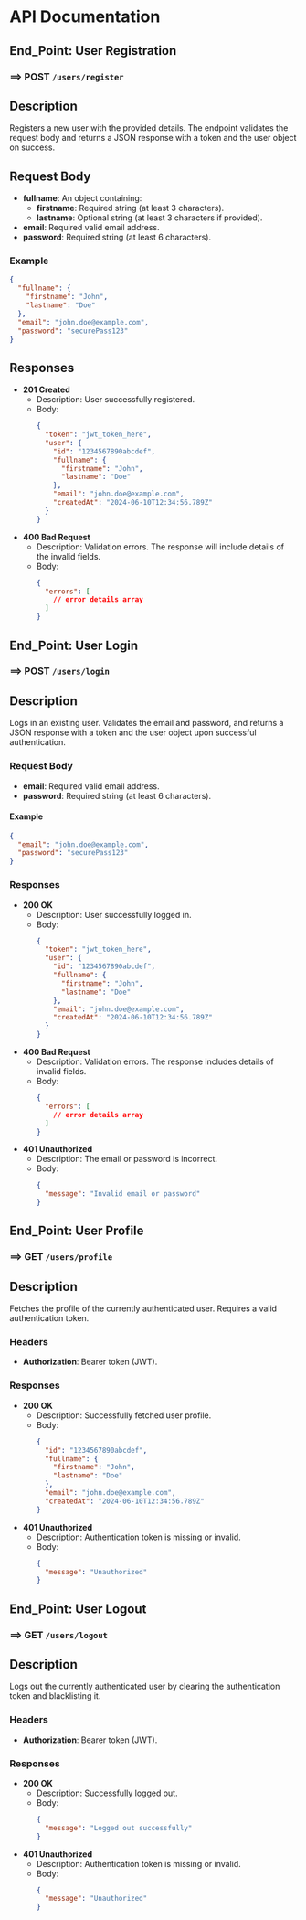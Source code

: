# API Documentation

## End_Point: User Registration

### ==> **POST** `/users/register`

## Description

Registers a new user with the provided details. The endpoint validates the request body and returns a JSON response with a token and the user object on success.

## Request Body

- **fullname**: An object containing:
  - **firstname**: Required string (at least 3 characters).
  - **lastname**: Optional string (at least 3 characters if provided).
- **email**: Required valid email address.
- **password**: Required string (at least 6 characters).

### Example

```json
{
  "fullname": {
    "firstname": "John",
    "lastname": "Doe"
  },
  "email": "john.doe@example.com",
  "password": "securePass123"
}
```

## Responses

- **201 Created**
  - Description: User successfully registered.
  - Body:
    ```json
    {
      "token": "jwt_token_here",
      "user": {
        "id": "1234567890abcdef",
        "fullname": {
          "firstname": "John",
          "lastname": "Doe"
        },
        "email": "john.doe@example.com",
        "createdAt": "2024-06-10T12:34:56.789Z"
      }
    }
    ```
- **400 Bad Request**
  - Description: Validation errors. The response will include details of the invalid fields.
  - Body:
    ```json
    {
      "errors": [
        // error details array
      ]
    }
    ```

## End_Point: User Login

### ==> **POST** `/users/login`

## Description

Logs in an existing user. Validates the email and password, and returns a JSON response with a token and the user object upon successful authentication.

### Request Body

- **email**: Required valid email address.
- **password**: Required string (at least 6 characters).

#### Example

```json
{
  "email": "john.doe@example.com",
  "password": "securePass123"
}
```

### Responses

- **200 OK**
  - Description: User successfully logged in.
  - Body:
    ```json
    {
      "token": "jwt_token_here",
      "user": {
        "id": "1234567890abcdef",
        "fullname": {
          "firstname": "John",
          "lastname": "Doe"
        },
        "email": "john.doe@example.com",
        "createdAt": "2024-06-10T12:34:56.789Z"
      }
    }
    ```
- **400 Bad Request**
  - Description: Validation errors. The response includes details of invalid fields.
  - Body:
    ```json
    {
      "errors": [
        // error details array
      ]
    }
    ```
- **401 Unauthorized**
  - Description: The email or password is incorrect.
  - Body:
    ```json
    {
      "message": "Invalid email or password"
    }
    ```

## End_Point: User Profile

### ==> **GET** `/users/profile`

## Description

Fetches the profile of the currently authenticated user. Requires a valid authentication token.

### Headers

- **Authorization**: Bearer token (JWT).

### Responses

- **200 OK**
  - Description: Successfully fetched user profile.
  - Body:
    ```json
    {
      "id": "1234567890abcdef",
      "fullname": {
        "firstname": "John",
        "lastname": "Doe"
      },
      "email": "john.doe@example.com",
      "createdAt": "2024-06-10T12:34:56.789Z"
    }
    ```
- **401 Unauthorized**
  - Description: Authentication token is missing or invalid.
  - Body:
    ```json
    {
      "message": "Unauthorized"
    }
    ```

## End_Point: User Logout

### ==> **GET** `/users/logout`

## Description

Logs out the currently authenticated user by clearing the authentication token and blacklisting it.

### Headers

- **Authorization**: Bearer token (JWT).

### Responses

- **200 OK**
  - Description: Successfully logged out.
  - Body:
    ```json
    {
      "message": "Logged out successfully"
    }
    ```
- **401 Unauthorized**
  - Description: Authentication token is missing or invalid.
  - Body:
    ```json
    {
      "message": "Unauthorized"
    }
    ```
